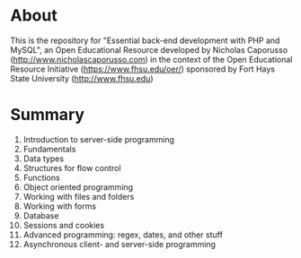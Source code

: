# About
This is the repository for "Essential back-end development with PHP and MySQL", an Open Educational Resource developed by Nicholas Caporusso (http://www.nicholascaporusso.com) in the context of the Open Educational Resource Initiative (https://www.fhsu.edu/oer/) sponsored by Fort Hays State University (http://www.fhsu.edu)

# Summary
1. Introduction to server-side programming
2. Fundamentals
3. Data types
4. Structures for flow control
5. Functions
6. Object oriented programming 
7. Working with files and folders
8. Working with forms
9. Database
10. Sessions and cookies
11. Advanced programming: regex, dates, and other stuff
12. Asynchronous client- and server-side programming